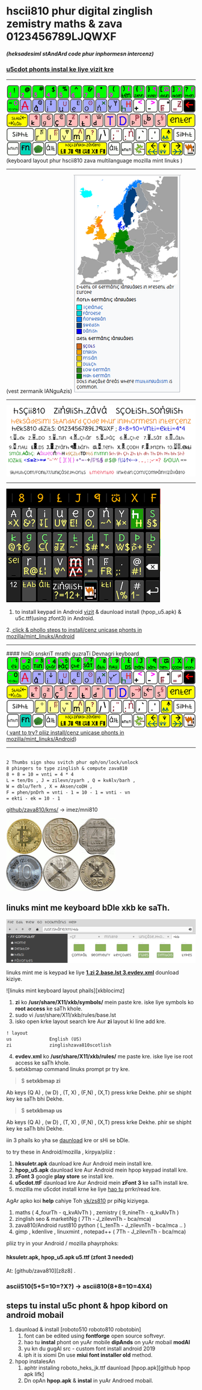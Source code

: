 # hscii810 phur digital zinglish zemistry maths & zava 0123456789LJQWXF
##### (heksadesiml stAndArd code phur inphormesn intercenz)
### **[u5cdot phonts instal ke liye vizit kre](./hao_tu_install.md)**
<hr></hr>
<img src="imez/keybord/hbord_hpop_phonics.gif" alt="multilanguage keyboard">
(keyboard layout phur hscii810 zava multilanguage mozilla mint linuks )
<hr></hr>
(vest zermanik lANguAzis)

<img src="imez/keybord/vest_zemanic_languages.png" alt="multilanguage keyboard">
<hr></hr>


<img src="imez/keybord/hscii_sym_ekti.png" alt="multilanguage keyboard">

<hr></hr>
<img src="imez/keybord/hpop_camel.png" alt="multilanguage keyboard">


1. to install keypad in Android <a href="https://github.com/zava810/zava810">vizit</a> & daunload  install
(hpop_u5.apk) & u5c.ttf(using zfont3) in Android.

2.<a href="https://github.com/Font77/unicase_phonts">
click & phollo steps to install/cenz unicase phonts in mozilla/mint_linuks/Android</a>

<hr></hr>
#### hinDi snskriT mrathi guzraTi Devnagri keyboard

<img src="imez/keybord/kiiz_sym_hindi.png" alt="multilanguage keyboard">
(<a href="https://github.com/Font77/unicase_phonts">
vant to try? pliiz install/cenz unicase phonts in mozilla/mint_linuks/Android</a>)
<hr></hr>

```

2 Thumbs sign shou svitch phur oph/on/lock/unlock
8 phingers to type zinglish & compute zava810
8 + 8 = 10 = vnti = 4 * 4
L = ten/Ds , J = zilevn/zyarh , Q = kvAlv/barh ,
W = dblu/Terh , X = Aksen/coDH ,
F = phen/pnDrh = vnti - 1 = 10 - 1 = vnti - vn
= ekti - ek = 10 - 1
```
<a href="https://github.com/zava810/kms/">github/zava810/kms/</a> -> imez/mni810

<img src="https://github.com/zava810/kms/blob/main/imez/mni810/heksoin_mni810_all.gif"></img>

## linuks mint me keyboard bDle xkb ke saTh.
<img src="imez/set_phonts/xkbmintos1.png" alt="xkb folders/files">

linuks mint me is keypad ke liye **<a href="./mintoskeybord">1.zi 2.base.lst 3.evdev.xml</a>** dounload kiziye.

![linuks mint keyboard layout phails][xkblocimz]


1. **zi** ko **/usr/share/X11/xkb/symbols/** mein paste kre. iske liye symbols ko **root access** ke saTh khole.
2. sudo vi /usr/share/X11/xkb/rules/base.lst
3. isko open krke layout search kre Aur **zi** layout ki line add kre.
```
! layout
us              English (US)
zi              zinglishzava810scotlish
```
4. **evdev.xml** ko **/usr/share/X11/xkb/rules/** me paste kre. iske liye ise root access ke saTh khole.
5. setxkbmap command linuks prompt pr try kre.

> $ **setxkbmap zi**

Ab keys (Q A) , (w D) , (T, X) , (F,N) , (X,T) press krke Dekhe. phir se shipht key ke saTh bhi Dekhe.

> $ **setxkbmap us**


Ab keys (Q A) , (w D) , (T, X) , (F,N) , (X,T) press krke Dekhe. phir se shipht key ke saTh bhi Dekhe.

iin 3 phails ko yha se [daunload](../mintoskeybord) kre or sHi se bDle.

to try these in Android/mozilla , kirpya/pliiz :

1. **hksuletr.apk** daunload kre Aur Android mein install kre.
2. **hpop_u5.apk** daunload kre Aur Android mein hpop keypad install kre.
3. **zFont 3** google **play store** se install kre.
4. **u5cdot.ttF** daunload kre Aur Android mein **zFont 3** ke saTh install kre.
5. mozilla me u5cdot install krne ke liye [hao tu](./hao_tu_install.md) prrkr/read kre.

AgAr apko koi **help** cahiye Toh [vk/zs810](vk.com/zs810) pr piNg kiziyega.

1. maths ( 4_fourTh - q_kvAlvTh ) , zemistry ( 9_nineTh - q_kvAlvTh )
2. zinglish seo & marketiNg ( 7Th - J_zilevnTh - bca/mca)
3. zava810/Android rust810 python ( L_tenTh - J_zilevnTh - bca/mca .. )
4. gimp , kdenlive , linuxmint , notepad++ ( 7Th - J_zilevnTh - bca/mca)

pliiz try in your Android / mozilla phayrphoks:

#### hksuletr.apk, hpop_u5.apk u5.ttf (zfont 3 needed)
At: [github/zava810][z8z8] .



### ascii510(5+5=10=?X?) -> ascii810(8+8=10=4X4)  

## steps tu instal **u5c** phont & **hpop kibord** on android mobail
1. daunload & install [roboto510 roboto810 robotobin]
    1. font can be edited using **fontforge** open source softveyr.
    2. hao tu **instal** phont on yuAr mobile **dipAnds** on yuAr mobail **modAl**
    3. yu kn du gugAl src - custom font install android 2019
    4. iph it is xiomi Dn use **miui font installer old** method.
2. hpop instalesAn
    1. aphtr instaling roboto_heks_jk.ttf daunload [hpop.apk][github hpop apk lifk]
    2. Dn opAn **hpop.apk** & **instal** in yuAr Androed mobail.  
